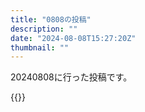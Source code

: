```yaml
---
title: "0808の投稿"
description: ""
date: "2024-08-08T15:27:20Z"
thumbnail: ""
---
```

20240808に行った投稿です。
<!--more-->
{{<othersns text="colab、通信方式とかに違いはあるけど、モデルとかのファイルをどっかのストレージにダウンロードして置いてマウントして使おうが結局ネットワークで通信してるんだから毎回落としてくるのとそう変わらないか<br/>セッションのストレージを一時的に使うかどうかの差か<br/>あとはダウンロード元に負荷がかかるかどっかのオンラインストレージに負荷がかかるかか" url="https://qunagi.qunagi.net/notice/Akkgf7n95LXQ0OxXBg" screenname="jme/k.h" date="2024-08-08T08:54:11.000Z">}}
